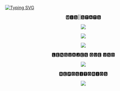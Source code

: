 [![Typing SVG](https://readme-typing-svg.demolab.com?font=Fira+Code&pause=1000&random=false&width=435&lines=Hola+soy+Iker+Erdociain;Programador+de+Front+End)](https://git.io/typing-svg)
 

<p align="center">🅼🅸🆂||🆂🆃🅰🆃🆂</p>

<p align="center">
 <img src="https://streak-stats.demolab.com?user=IkerOwO&theme=calm&border_radius=15&date_format=M%20j%5B%2C%20Y%5D"/>

<p align="center">
 <img src="https://github-readme-stats-eight-theta.vercel.app/api/top-langs/?username=IkerOwO&layout=compact&langs_count=8&theme=radical&locale=en"/>
<p align="center">
    <img src="https://github-readme-activity-graph.vercel.app/graph?username=IkerOwO&theme=modern-lilac"/>



<p align="center">🅻🅴🅽🅶🆄🅰🅹🅴🆂 🆀🆄🅴 🆄🆂🅾</p>

<p align="center">
<img src="https://skillicons.dev/icons?i=js,html,css,py)](https://skillicons.dev)"/>




<p align="center">🆁🅴🅿🅾🆂🅸🆃🅾🆁🅸🅾🆂</p>

<p align="center">
 <img src="https://github-readme-stats.vercel.app/api/pin/?username=IkerOwO&repo=Mi-Web"/>
